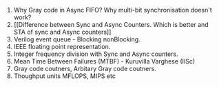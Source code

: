 1. Why Gray code in Async FIFO? Why multi-bit synchronisation doesn't work?
2. [[Difference between Sync and Async Counters. Which is better and STA of sync and Async counters]]
3. Verilog event queue - Blocking nonBlocking.
4. IEEE floating point representation.
5. Integer frequency division with Sync and Async counters.
6. Mean Time Between Failures (MTBF) - Kuruvilla Varghese (IISc)
7. Gray code coutners, Arbitary Gray code coutners.
8. Thoughput units MFLOPS, MIPS etc
